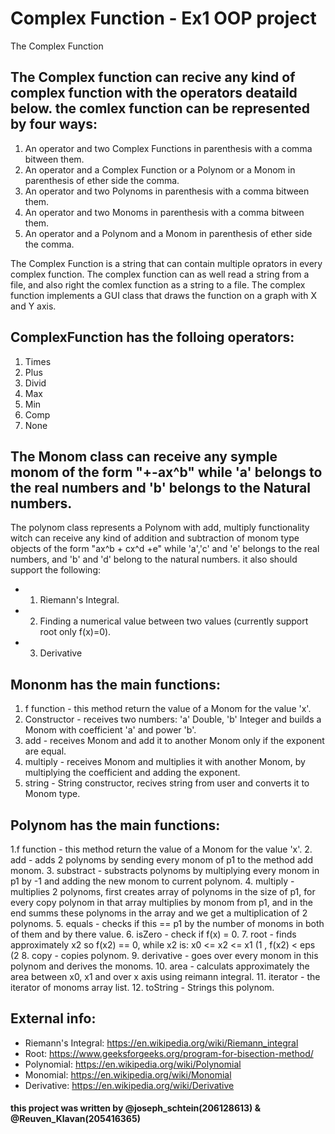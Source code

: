 # Complex Function - Ex1 OOP project
The Complex Function

## The Complex function can recive any kind of complex function with the operators deataild below. the comlex function can be represented by four ways:
1. An operator and two Complex Functions in parenthesis with a comma bitween them.
2. An operator and a Complex Function or a Polynom or a Monom in parenthesis of ether side the comma.
3. An operator and two Polynoms in parenthesis with a comma bitween them.
4. An operator and two Monoms in parenthesis with a comma bitween them.
5. An operator and a Polynom and a Monom in parenthesis of ether side the comma.

The Complex Function is a string  that can contain multiple oprators in every complex function. The complex function can as well read a string from a file, and also right the comlex function as a string to a file.
The complex function implements a GUI class that draws the function on a graph with X and Y axis.

## ComplexFunction has the folloing operators:
1. Times
2. Plus
3. Divid
4. Max
5. Min
4. Comp
6. None


## The Monom class can receive any symple monom of the form "+-ax^b" while 'a' belongs to the real numbers and 'b' belongs to the Natural numbers.

The polynom class represents a Polynom with add, multiply functionality witch can receive any kind of addition and subtraction of monom type objects of the form "ax^b + cx^d +e" while 'a','c' and 'e' belongs to the real numbers, and 'b' and 'd' belong to the natural numbers.
it also should support the following:
 * 1. Riemann's Integral.
 * 2. Finding a numerical value between two values (currently support root only f(x)=0).
 * 3. Derivative

## Mononm has the main functions:
1. f function - this method return the value of a Monom for the value 'x'.
2. Constructor - receives two numbers: 'a' Double, 'b' Integer and builds a Monom with coefficient 'a' and power 'b'.
3. add - receives Monom and add it to another Monom only if the exponent are equal.
4. multiply - receives Monom and multiplies it with another Monom, by multiplying the coefficient and adding the exponent.
5. string - String constructor, recives string from user and converts it to Monom type.


## Polynom has the main functions:
1.f function - this method return the value of a Monom for the value 'x'.
2. add - adds 2 polynoms by sending every monom of p1 to the method add monom.
3. substract - substracts polynoms by multiplying every monom in p1 by -1 and adding the new monom to current polynom.
4. multiply - multiplies 2 polynoms, first creates array of polynoms in the size of p1, for every copy polynom in that array multiplies by               monom from p1, and in the end summs these polynoms in the array and we get a multiplication of 2 polynoms. 
5. equals - checks if this == p1 by the number of monoms in both of them and by there value.
6. isZero - check if f(x) = 0.
7. root - finds approximately x2 so f(x2) == 0, while x2 is: x0 <= x2 <= x1 (1 , f(x2) < eps (2
8. copy - copies polynom.
9. derivative - goes over every monom in this polynom and derives the monoms.
10. area - calculats approximately the area between x0, x1 and over x axis using reimann integral.
11. iterator - the iterator of monoms array list.
12. toString - Strings this polynom.

## External info:
- Riemann's Integral: https://en.wikipedia.org/wiki/Riemann_integral
- Root: https://www.geeksforgeeks.org/program-for-bisection-method/
- Polynomial: https://en.wikipedia.org/wiki/Polynomial
- Monomial: https://en.wikipedia.org/wiki/Monomial
- Derivative: https://en.wikipedia.org/wiki/Derivative

#### this project was written by @joseph_schtein(206128613) & @Reuven_Klavan(205416365)
